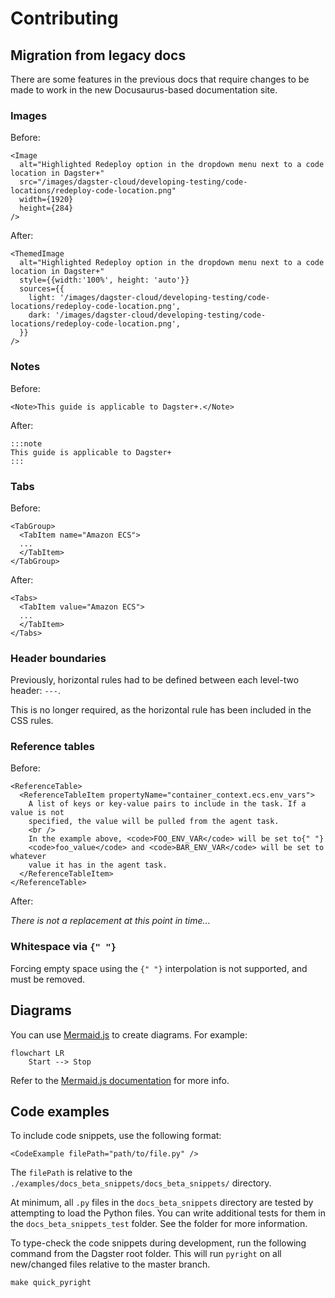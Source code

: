 # Contributing

## Migration from legacy docs

There are some features in the previous docs that require changes to be made to work in the new Docusaurus-based documentation site.

### Images

Before:

```
<Image
  alt="Highlighted Redeploy option in the dropdown menu next to a code location in Dagster+"
  src="/images/dagster-cloud/developing-testing/code-locations/redeploy-code-location.png"
  width={1920}
  height={284}
/>
```

After:

```
<ThemedImage
  alt="Highlighted Redeploy option in the dropdown menu next to a code location in Dagster+"
  style={{width:'100%', height: 'auto'}}
  sources={{
    light: '/images/dagster-cloud/developing-testing/code-locations/redeploy-code-location.png',
    dark: '/images/dagster-cloud/developing-testing/code-locations/redeploy-code-location.png',
  }}
/>
```

### Notes

Before:

```
<Note>This guide is applicable to Dagster+.</Note>
```

After:

```
:::note
This guide is applicable to Dagster+
:::
```

### Tabs

Before:

```
<TabGroup>
  <TabItem name="Amazon ECS">
  ...
  </TabItem>
</TabGroup>
```

After:

```
<Tabs>
  <TabItem value="Amazon ECS">
  ...
  </TabItem>
</Tabs>
```

### Header boundaries

Previously, horizontal rules had to be defined between each level-two header: `---`.

This is no longer required, as the horizontal rule has been included in the CSS rules.

### Reference tables

Before:

```
<ReferenceTable>
  <ReferenceTableItem propertyName="container_context.ecs.env_vars">
    A list of keys or key-value pairs to include in the task. If a value is not
    specified, the value will be pulled from the agent task.
    <br />
    In the example above, <code>FOO_ENV_VAR</code> will be set to{" "}
    <code>foo_value</code> and <code>BAR_ENV_VAR</code> will be set to whatever
    value it has in the agent task.
  </ReferenceTableItem>
</ReferenceTable>
```

After:

_There is not a replacement at this point in time..._

### Whitespace via `{" "}`

Forcing empty space using the `{" "}` interpolation is not supported, and must be removed.

## Diagrams

You can use [Mermaid.js](https://mermaid.js.org/syntax/flowchart.html) to create diagrams. For example:

```mermaid
flowchart LR
    Start --> Stop
```

Refer to the [Mermaid.js documentation](https://mermaid.js.org/) for more info.

## Code examples

To include code snippets, use the following format:

```
<CodeExample filePath="path/to/file.py" />
```

The `filePath` is relative to the `./examples/docs_beta_snippets/docs_beta_snippets/` directory.

At minimum, all `.py` files in the `docs_beta_snippets` directory are tested by attempting to load the Python files.
You can write additional tests for them in the `docs_beta_snippets_test` folder. See the folder for more information.

To type-check the code snippets during development, run the following command from the Dagster root folder.
This will run `pyright` on all new/changed files relative to the master branch.

```
make quick_pyright
```
